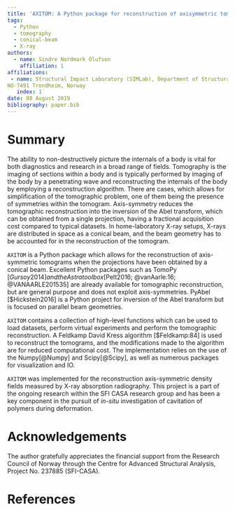 ```yaml
---
title: 'AXITOM: A Python package for reconstruction of axisymmetric tomograms acquired by a conical beam'
tags:
  - Python
  - tomography
  - conical-beam
  - X-ray
authors:
  - name: Sindre Nordmark Olufsen
    affiliation: 1
affiliations:
 - name: Structural Impact Laboratory (SIMLab), Department of Structural Engineering, NTNU, Norwegian University of Science and Technology,
NO-7491 Trondheim, Norway
   index: 1
date: 08 August 2019
bibliography: paper.bib
---
```


# Summary
The ability to non-destructively picture the internals of a body is vital for both diagnostics and research in a broad range of fields.
Tomography is the imaging of sections within a body and is typically performed by imaging of the body by a penetrating wave and reconstructing the internals of the body by employing a reconstruction algorithm. There are cases, which allows for simplification of the tomographic problem, 
one of them being the presence of symmetries within the tomogram. Axis-symmetry reduces the tomographic reconstruction into the inversion of the Abel transform, which
can be obtained from a single projection, having a fractional acquisition cost compared to typical datasets. In home-laboratory X-ray setups,
X-rays are distributed in space as a conical beam, and the beam geometry has to be accounted for in the reconstruction of the tomogram.

``AXITOM`` is a Python package which allows for the reconstruction of axis-symmetric tomograms when the projections have been obtained by a conical beam.
Excellent Python packages such as TomoPy [$Gursoy2014] and the Astra toolbox [$Pelt2016; @vanAarle:16; @VANAARLE201535] are already available for tomographic reconstruction,
but are general purpose and does not exploit axis-symmetries. PyAbel [$Hickstein2016] is a Python project for inversion of the Abel transform but is focused on parallel beam geometries.

``AXITOM`` contains a collection of high-level functions which can be used to load datasets, perform virtual experiments and perform the tomographic reconstruction.
A Feldkamp David Kress algorithm [$Feldkamp:84] is used to reconstruct the tomograms, and the modifications made to the algorithm are
for reduced computational cost. The implementation relies on the use of the Numpy[@Numpy] and  Scipy[@Scipy], as well as numerous packages for visualization and IO.

``AXITOM`` was implemented for the reconstruction axis-symmetric density fields measured by X-ray absorption radiography.
This project is a part of the ongoing research within the SFI CASA research group and has been a key component in the pursuit of *in-situ* 
investigation of cavitation of polymers during deformation.

# Acknowledgements
The author gratefully appreciates the financial support from the Research Council of Norway through the Centre for Advanced Structural Analysis, Project No. 237885 (SFI-CASA).
# References

